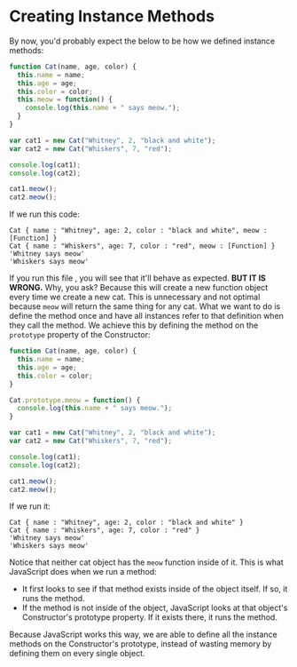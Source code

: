 # Creating Instance Methods

By now, you'd probably expect the below to be how we defined instance methods:

```js
function Cat(name, age, color) {
  this.name = name;
  this.age = age;
  this.color = color;
  this.meow = function() {
    console.log(this.name + " says meow.");
  }
}

var cat1 = new Cat("Whitney", 2, "black and white");
var cat2 = new Cat("Whiskers", 7, "red");

console.log(cat1);
console.log(cat2);

cat1.meow();
cat2.meow();
```

If we run this code:

```
Cat { name : "Whitney", age: 2, color : "black and white", meow : [Function] }
Cat { name : "Whiskers", age: 7, color : "red", meow : [Function] }
'Whitney says meow'
'Whiskers says meow'
```

If you run this file , you will see that it'll behave as expected. **BUT IT IS WRONG.** Why, you ask? Because this will create a new function object every time we create a new cat. This is unnecessary and not optimal because `meow` will return the same thing for any cat. What we want to do is define the method once and have all instances refer to that definition when they call the method. We achieve this by defining the method on the `prototype` property of the Constructor:

```js
function Cat(name, age, color) {
  this.name = name;
  this.age = age;
  this.color = color;
}

Cat.prototype.meow = function() {
  console.log(this.name + " says meow.");
}

var cat1 = new Cat("Whitney", 2, "black and white");
var cat2 = new Cat("Whiskers", 7, "red");

console.log(cat1);
console.log(cat2);

cat1.meow();
cat2.meow();
```

If we run it:

```
Cat { name : "Whitney", age: 2, color : "black and white" }
Cat { name : "Whiskers", age: 7, color : "red" }
'Whitney says meow'
'Whiskers says meow'
```

Notice that neither cat object has the `meow` function inside of it. This is what JavaScript does when we run a method:

* It first looks to see if that method exists inside of the object itself. If so, it runs the method.
* If the method is not inside of the object, JavaScript looks at that object's Constructor's prototype property. If it exists there, it runs the method.

Because JavaScript works this way, we are able to define all the instance methods on the Constructor's prototype, instead of wasting memory by defining them on every single object.
